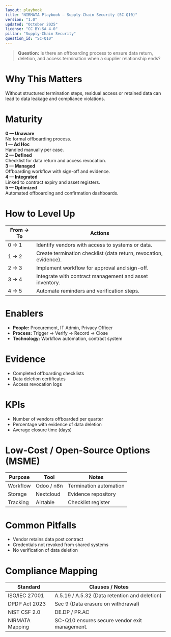 ```yaml
---
layout: playbook
title: "NIRMATA Playbook — Supply-Chain Security (SC-Q10)"
version: "1.0"
updated: "October 2025"
license: "CC BY-SA 4.0"
pillar: "Supply-Chain Security"
question_id: "SC-Q10"
---
```


> **Question:** Is there an offboarding process to ensure data return, deletion, and access termination when a supplier relationship ends?

# Why This Matters
Without structured termination steps, residual access or retained data can lead to data leakage and compliance violations.

# Maturity
<div class="levels-grid">
  <div class="level level-0"><strong>0 — Unaware</strong><br>No formal offboarding process.</div>
  <div class="level level-1"><strong>1 — Ad Hoc</strong><br>Handled manually per case.</div>
  <div class="level level-2"><strong>2 — Defined</strong><br>Checklist for data return and access revocation.</div>
  <div class="level level-3"><strong>3 — Managed</strong><br>Offboarding workflow with sign-off and evidence.</div>
  <div class="level level-4"><strong>4 — Integrated</strong><br>Linked to contract expiry and asset registers.</div>
  <div class="level level-5"><strong>5 — Optimized</strong><br>Automated offboarding and confirmation dashboards.</div>
</div>

# How to Level Up
| From → To | Actions |
|---|---|
| 0 → 1 |Identify vendors with access to systems or data.|
| 1 → 2 |Create termination checklist (data return, revocation, evidence).|
| 2 → 3 |Implement workflow for approval and sign-off.|
| 3 → 4 |Integrate with contract management and asset inventory.|
| 4 → 5 |Automate reminders and verification steps. |

# Enablers
- **People:** Procurement, IT Admin, Privacy Officer  
- **Process:** Trigger → Verify → Record → Close  
- **Technology:** Workflow automation, contract system  

# Evidence
- Completed offboarding checklists  
- Data deletion certificates  
- Access revocation logs  

# KPIs
- Number of vendors offboarded per quarter  
- Percentage with evidence of data deletion  
- Average closure time (days)  

# Low-Cost / Open-Source Options (MSME)
| Purpose | Tool | Notes |
|---|---|---|
| Workflow | Odoo / n8n | Termination automation |
| Storage | Nextcloud | Evidence repository |
| Tracking | Airtable | Checklist register |

# Common Pitfalls
- Vendor retains data post contract  
- Credentials not revoked from shared systems  
- No verification of data deletion  

# Compliance Mapping
| Standard | Clauses / Notes |
|---|---|
| ISO/IEC 27001 | A.5.19 / A.5.32 (Data retention and deletion) |
| DPDP Act 2023 | Sec 9 (Data erasure on withdrawal) |
| NIST CSF 2.0 | DE.DP / PR.AC |
| NIRMATA Mapping | SC-Q10 ensures secure vendor exit management. |

